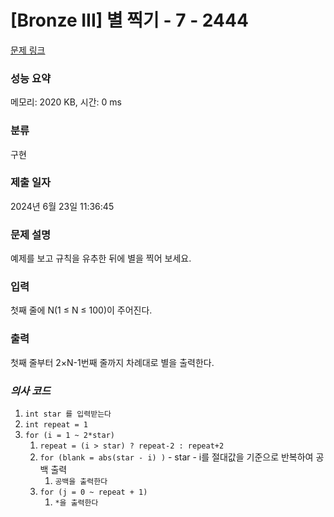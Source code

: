 # [Bronze III] 별 찍기 - 7 - 2444 

[문제 링크](https://www.acmicpc.net/problem/2444) 

### 성능 요약

메모리: 2020 KB, 시간: 0 ms

### 분류

구현

### 제출 일자

2024년 6월 23일 11:36:45

### 문제 설명

<p>예제를 보고 규칙을 유추한 뒤에 별을 찍어 보세요.</p>

### 입력 

 <p>첫째 줄에 N(1 ≤ N ≤ 100)이 주어진다.</p>

### 출력 

 <p>첫째 줄부터 2×N-1번째 줄까지 차례대로 별을 출력한다.</p>

### ***의사 코드***
1. `int star 를 입력받는다`
2. `int repeat = 1`
3. `for (i = 1 ~ 2*star)`
	1. `repeat = (i > star) ? repeat-2 : repeat+2`
	2. `for (blank = abs(star - i) )` - star - i를 절대값을 기준으로 반복하여 공백 출력
		1. `공백을 출력한다`
	3. `for (j = 0 ~ repeat + 1)`
		1. `*을 출력한다`
